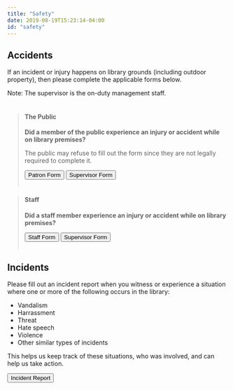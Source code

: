 ```yaml
---
title: "Safety"
date: 2019-08-19T15:23:14-04:00
id: "safety"
---
```


## Accidents

If an incident or injury happens on library grounds (including outdoor property), then please complete the applicable forms below.

Note: The supervisor is the on-duty management staff.  
 &nbsp;  

> #### The Public
> 
> **Did a member of the public experience an injury or accident while on library premises?**
> 
> The public may refuse to fill out the form since they are not legally required to complete it. 
> 
> <a href="/docs/2021-Non-Employee Accident.pdf" download="2021-Non-Employee Accident.pdf" class=""><button class="btn btn-template-main">Patron Form</button></a>
> <a href="/docs/Supervisors Incident Report_Form Fill.pdf" download="Supervisors Incident Report_Form Fill.pdf" class=""><button class="btn btn-template-main">Supervisor Form</button></a>  
>  &nbsp;  
 
>  #### Staff
> 
> **Did a staff member experience an injury or accident while on library premises?**
> 
> <a href="/docs/Employee Notice of Incident 1-2009.pdf" download="Employee Notice of Incident 1-2009.pdf" class=""><button class="btn btn-template-main">Staff Form</button></a>
> <a href="/docs/Supervisors Incident Report_Form Fill.pdf" download="Supervisors Incident Report_Form Fill.pdf" class=""><button class="btn btn-template-main">Supervisor Form</button></a>  
>  &nbsp;  

## Incidents

Please fill out an incident report when you witness or experience a situation where one or more of the following occurs in the library: 

* Vandalism
* Harrassment
* Threat
* Hate speech
* Violence
* Other similar types of incidents

This helps us keep track of these situations, who was involved, and can help us take action. 

<a href="https://docs.google.com/forms/d/e/1FAIpQLSd4i5y2WflNuTr1E1JO8yw3nqiDTwlWpl-Nvs1tFvqhuioY5g/viewform" target="_blank"><button class="btn btn-template-main">Incident Report</button></a>  
 &nbsp;  